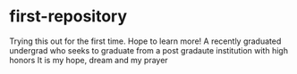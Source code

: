 # first-repository
Trying this out for the first time. Hope to learn more!
A recently graduated undergrad who seeks to graduate from a post gradaute institution with high honors
It is my hope, dream and my prayer
